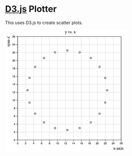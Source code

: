 # <a href="https://github.com/d3/d3/wiki">D3.js</a> Plotter

This uses D3.js to create scatter plots.

<img width="400px" src="https://github.com/rubiculite/d3js_plotter/blob/master/docs/pics/scatter_plot.png">

